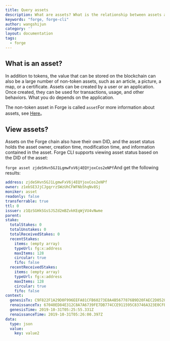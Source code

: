 ```yaml
---
title: Query assets
description: What are assets? What is the relationship between assets and accounts?
keywords: "forge, forge-cli"
author: wangshijun
category: ''
layout: documentation
tags:
  - forge
---
```


## What is an asset?

In addition to tokens, the value that can be stored on the blockchain can also be a large number of non-token assets, such as an article, a picture, a map, or a certificate. Assets can be created by a user or an application. Once created, they can be used for transactions, usage, and other behaviors. What you do depends on the application.

The non-token asset in Forge is called `asset`For more information about assets, see [Here](/docs/intro/concepts/assets)。

## View assets?

Assets on the Forge chain also have their own DID, and the asset status holds the asset owner, creation time, modification time, and information contained in the asset. Forge CLI supports viewing asset status based on the DID of the asset:

`forge asset zjdeSHvn5GJ1LgmwFxV6j4EQYjoxCos2eNPf`And get the following results:

```yaml
address: zjdeSHvn5GJ1LgmwFxV6j4EQYjoxCos2eNPf
owner: z1ebSE3JjCJgqrrzSWzUhCFWFNb5hqNv8Sj
moniker: asset
readonly: false
transferrable: true
ttl: 0
issuer: z1QzSGHkSGsSJSZd2mBZvkKEqWjVU4vNwme
parent:
stake:
  totalStakes: 0
  totalUnstakes: 0
  totalReceivedStakes: 0
  recentStakes:
    items: (empty array)
    typeUrl: fg:x:address
    maxItems: 128
    circular: true
    fifo: false
  recentReceivedStakes:
    items: (empty array)
    typeUrl: fg:x:address
    maxItems: 128
    circular: true
    fifo: false
context:
  genesisTx: C9F822F1A29D0F996EEFA81CFB60273E8A4B5677876B9D20FAEC2D0528D23576
  renaissanceTx: 67040ED84E312C8A7A6739FE7DB774CCE911595C83746A323E0CFB0015746A0E
  genesisTime: 2019-10-31T05:25:55.331Z
  renaissanceTime: 2019-10-31T05:26:00.397Z
data:
  type: json
  value:
    key: value2
```
